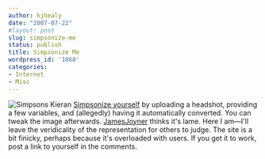 ```yaml
---
author: kjhealy
date: "2007-07-22"
#layout: post
slug: simpsonize-me
status: publish
title: Simpsonize Me
wordpress_id: '1068'
categories:
- Internet
- Misc
---
```


![Simpsons Kieran](http://www.kieranhealy.org/files/misc/khsimp.png) [Simpsonize yourself](http://www.simpsonizeme.com/index.php) by uploading a headshot, providing a few variables, and (allegedly) having it automatically converted. You can tweak the image afterwards. [JamesJoyner](http://www.outsidethebeltway.com/archives/2007/07/simpsonize_me_is_very_lame/) thinks it's lame. Here I am—I'll leave the veridicality of the representation for others to judge. The site is a bit finicky, perhaps because it's overloaded with users. If you get it to work, post a link to yourself in the comments.
